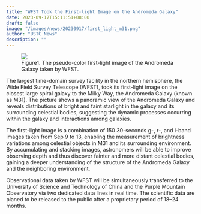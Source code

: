 ```yaml
---
title: "WFST Took the First-light Image on the Andromeda Galaxy"
date: 2023-09-17T15:11:51+08:00
draft: false
image: "/images/news/20230917/first_light_m31.png"
author: "USTC News"
description: ""
---
```


<figure>
<img src="/images/news/20230917/first_light_m31.png"/>
<figcaption>Figure1. The pseudo-color first-light image of the Andromeda Galaxy taken by WFST.</figcaption>
</figure>

The largest time-domain survey facility in the northern hemisphere, the Wide Field Survey Telescope (WFST), took its first-light image on the closest large spiral galaxy to the Milky Way, the Andromeda Galaxy (known as M31). The picture shows a panoramic view of the Andromeda Galaxy and reveals distributions of bright and faint starlight in the galaxy and its surrounding celestial bodies, suggesting the dynamic processes occurring within the galaxy and interactions among galaxies.

The first-light image is a combination of 150 30-seconds g-, r-, and i-band images taken from Sep 9 to 13, enabling the measurement of brightness variations among celestial objects in M31 and its surrounding environment. By accumulating and stacking images, astronomers will be able to improve observing depth and thus discover fainter and more distant celestial bodies, gaining a deeper understanding of the structure of the Andromeda Galaxy and the neighboring environment.

Observational data taken by WFST will be simultaneously transferred to the University of Science and Technology of China and the Purple Mountain Observatory via two dedicated data lines in real time. The scientific data are planed to be released to the public after a proprietary period of 18–24 months.

